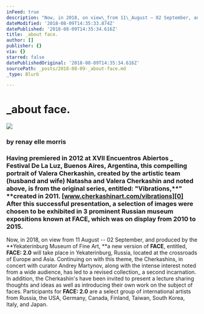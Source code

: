 ```yaml
---
inFeed: true
description: "Now, in 2018, on view\_from 11\_August – 02 September, and produced by the\_Yekaterinburg Museum of Fine Art,\_a new version of\_FACE, entitled,\_FACE: 2.0\_will take\_place in Yekaterinburg, Russia,\_located at the crossroads of Europe and Asia.\_Continuing on with this theme, the Cherkashins, in concert with curator\_Andrey\_Martynov, along with\_the intense\_interest noted\_from a wide audience, has led to a revised collection_ a second incarnation. In addition, the Cherkashin’s have been invited to present a lecture sharing thoughts and ideas as well as introducing their own work on the subject\_of faces.\_Participants for\_FACE: 2.0\_are a select group of international artists from Russia, the USA, Germany, Canada, Finland,\_Taiwan, South Korea, Italy, and Japan."
dateModified: '2018-08-09T14:35:33.874Z'
datePublished: '2018-08-09T14:35:34.616Z'
title: _about face.
author: []
publisher: {}
via: {}
starred: false
datePublishedOriginal: '2018-08-09T14:35:34.616Z'
sourcePath: _posts/2018-08-09-_about-face.md
_type: Blurb

---
```

# **\_about face.**
![](https://the-grid-user-content.s3-us-west-2.amazonaws.com/e8be9b9d-7dde-4d09-ad1f-5ab3aee2ee9b.jpg)

### by renay elle morris

### Having premiered in 2012 at **XVII Encuentros Abiertos \_ Festival De La Luz**, Buenos Aires, Argentina, this compelling portrait of Valera Cherkashin, created by the artistic team (husband and wife) Natasha and Valera Cherkashin and noted above, is from the original series, entitled: **"Vibrations**,**" **created in 2011\. [www.cherkashinart.com/vibrations][0] After this successful presentation, a selection of images were chosen to be exhibited in 3 prominent Russian museum expositions known at **FACE**, which was on display from 2010 to 2015\.

Now, in 2018, on view from 11 August -- 02 September, and produced by the **Yekaterinburg Museum of Fine Art, **a new version of **FACE**, entitled, **FACE: 2.0** will take place in Yekaterinburg, Russia, located at the crossroads of Europe and Asia. Continuing on with this theme, the Cherkashins, in concert with curator Andrey Martynov, along with the intense interest noted from a wide audience, has led to a revised collection\_ a second incarnation. In addition, the Cherkashin's have been invited to present a lecture sharing thoughts and ideas as well as introducing their own work on the subject of faces. Participants for **FACE: 2.0** are a select group of international artists from Russia, the USA, Germany, Canada, Finland, Taiwan, South Korea, Italy, and Japan.

  
  


[0]: https://www.cherkashinart.com/vibrations